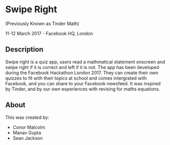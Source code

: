 # Swipe Right
(Previously Known as Tinder Math)
<p>11-12 March 2017 - Facebook HQ, London </p>

<h2>Description</h2>
Swipe right is a quiz app, users read a mathmatical statement onscreen and swipe right if it is correct and left if it is not. The app has been developed during the Facebook Hackathon London 2017.
They can create their own quizzes to fit with their topics at school and comes intergrated with Facebook, and you can share to your Facebook newsfeed. 
It was inspired by Tinder, and by our own experiences with revising for maths equations.
<h2>About</h2>
This was created by:
<ul>
<li>Conor Malcolm</li>
<li>Manav Gupta</li>
<li>Sean Jackson</li>
</ul>


